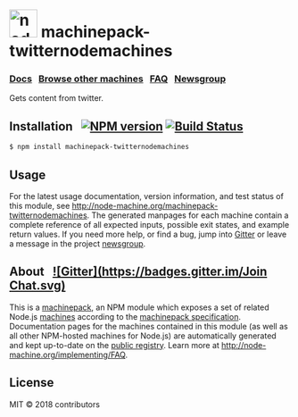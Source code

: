 
<h1>
  <a href="http://node-machine.org" title="Node-Machine public registry"><img alt="node-machine logo" title="Node-Machine Project" src="http://node-machine.org/images/machine-anthropomorph-for-white-bg.png" width="50" /></a>
  machinepack-twitternodemachines
</h1>

### [Docs](http://node-machine.org/machinepack-twitternodemachines) &nbsp; [Browse other machines](http://node-machine.org/machinepacks) &nbsp;  [FAQ](http://node-machine.org/implementing/FAQ)  &nbsp;  [Newsgroup](https://groups.google.com/forum/?hl=en#!forum/node-machine)

Gets content from twitter.


## Installation &nbsp; [![NPM version](https://badge.fury.io/js/machinepack-twitternodemachines.svg)](http://badge.fury.io/js/machinepack-twitternodemachines) [![Build Status](https://travis-ci.org/mikermcneil/machinepack-twitternodemachines.png?branch=master)](https://travis-ci.org/mikermcneil/machinepack-twitternodemachines)

```sh
$ npm install machinepack-twitternodemachines
```

## Usage

For the latest usage documentation, version information, and test status of this module, see <a href="http://node-machine.org/machinepack-twitternodemachines" title="Gets content from twitter. (for node.js)">http://node-machine.org/machinepack-twitternodemachines</a>.  The generated manpages for each machine contain a complete reference of all expected inputs, possible exit states, and example return values.  If you need more help, or find a bug, jump into [Gitter](https://gitter.im/node-machine/general) or leave a message in the project [newsgroup](https://groups.google.com/forum/?hl=en#!forum/node-machine).

## About  &nbsp; [![Gitter](https://badges.gitter.im/Join Chat.svg)](https://gitter.im/node-machine/general?utm_source=badge&utm_medium=badge&utm_campaign=pr-badge&utm_content=badge)

This is a [machinepack](http://node-machine.org/machinepacks), an NPM module which exposes a set of related Node.js [machines](http://node-machine.org/spec/machine) according to the [machinepack specification](http://node-machine.org/spec/machinepack).
Documentation pages for the machines contained in this module (as well as all other NPM-hosted machines for Node.js) are automatically generated and kept up-to-date on the <a href="http://node-machine.org" title="Public machine registry for Node.js">public registry</a>.
Learn more at <a href="http://node-machine.org/implementing/FAQ" title="Machine Project FAQ (for implementors)">http://node-machine.org/implementing/FAQ</a>.

## License

MIT &copy; 2018 contributors

